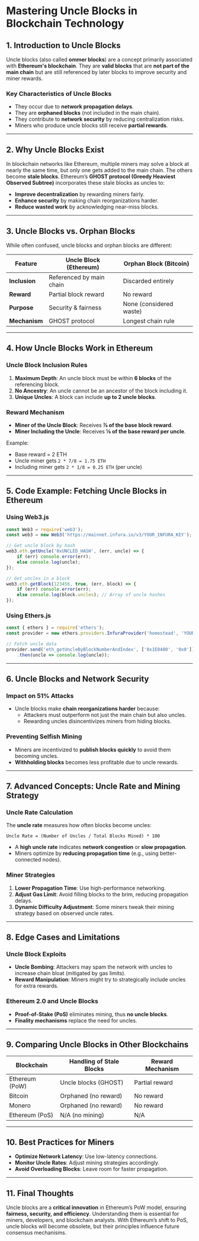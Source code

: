 # **Mastering Uncle Blocks in Blockchain Technology**

## **1. Introduction to Uncle Blocks**
Uncle blocks (also called **ommer blocks**) are a concept primarily associated with **Ethereum's blockchain**. They are **valid blocks** that are **not part of the main chain** but are still referenced by later blocks to improve security and miner rewards.

### **Key Characteristics of Uncle Blocks**
- They occur due to **network propagation delays**.
- They are **orphaned blocks** (not included in the main chain).
- They contribute to **network security** by reducing centralization risks.
- Miners who produce uncle blocks still receive **partial rewards**.

---

## **2. Why Uncle Blocks Exist**
In blockchain networks like Ethereum, multiple miners may solve a block at nearly the same time, but only one gets added to the main chain. The others become **stale blocks**. Ethereum’s **GHOST protocol (Greedy Heaviest Observed Subtree)** incorporates these stale blocks as uncles to:
- **Improve decentralization** by rewarding miners fairly.
- **Enhance security** by making chain reorganizations harder.
- **Reduce wasted work** by acknowledging near-miss blocks.

---

## **3. Uncle Blocks vs. Orphan Blocks**
While often confused, uncle blocks and orphan blocks are different:

| Feature          | **Uncle Block (Ethereum)** | **Orphan Block (Bitcoin)** |
|------------------|---------------------------|---------------------------|
| **Inclusion**    | Referenced by main chain  | Discarded entirely        |
| **Reward**       | Partial block reward      | No reward                 |
| **Purpose**      | Security & fairness       | None (considered waste)   |
| **Mechanism**    | GHOST protocol            | Longest chain rule        |

---

## **4. How Uncle Blocks Work in Ethereum**
### **Uncle Block Inclusion Rules**
1. **Maximum Depth**: An uncle block must be within **6 blocks** of the referencing block.
2. **No Ancestry**: An uncle cannot be an ancestor of the block including it.
3. **Unique Uncles**: A block can include **up to 2 uncle blocks**.

### **Reward Mechanism**
- **Miner of the Uncle Block**: Receives **⅞ of the base block reward**.
- **Miner Including the Uncle**: Receives **⅛ of the base reward per uncle**.

Example:
- Base reward = 2 ETH
- Uncle miner gets `2 * 7/8 = 1.75 ETH`
- Including miner gets `2 * 1/8 = 0.25 ETH` (per uncle)

---

## **5. Code Example: Fetching Uncle Blocks in Ethereum**
### **Using Web3.js**
```javascript
const Web3 = require('web3');
const web3 = new Web3('https://mainnet.infura.io/v3/YOUR_INFURA_KEY');

// Get uncle block by hash
web3.eth.getUncle('0xUNCLED_HASH', (err, uncle) => {
    if (err) console.error(err);
    else console.log(uncle);
});

// Get uncles in a block
web3.eth.getBlock(123456, true, (err, block) => {
    if (err) console.error(err);
    else console.log(block.uncles); // Array of uncle hashes
});
```

### **Using Ethers.js**
```javascript
const { ethers } = require('ethers');
const provider = new ethers.providers.InfuraProvider('homestead', 'YOUR_INFURA_KEY');

// Fetch uncle data
provider.send('eth_getUncleByBlockNumberAndIndex', ['0x1E8480', '0x0'])
    .then(uncle => console.log(uncle));
```

---

## **6. Uncle Blocks and Network Security**
### **Impact on 51% Attacks**
- Uncle blocks make **chain reorganizations harder** because:
  - Attackers must outperform not just the main chain but also uncles.
  - Rewarding uncles disincentivizes miners from hiding blocks.

### **Preventing Selfish Mining**
- Miners are incentivized to **publish blocks quickly** to avoid them becoming uncles.
- **Withholding blocks** becomes less profitable due to uncle rewards.

---

## **7. Advanced Concepts: Uncle Rate and Mining Strategy**
### **Uncle Rate Calculation**
The **uncle rate** measures how often blocks become uncles:
```
Uncle Rate = (Number of Uncles / Total Blocks Mined) * 100
```
- A **high uncle rate** indicates **network congestion** or **slow propagation**.
- Miners optimize by **reducing propagation time** (e.g., using better-connected nodes).

### **Miner Strategies**
1. **Lower Propagation Time**: Use high-performance networking.
2. **Adjust Gas Limit**: Avoid filling blocks to the brim, reducing propagation delays.
3. **Dynamic Difficulty Adjustment**: Some miners tweak their mining strategy based on observed uncle rates.

---

## **8. Edge Cases and Limitations**
### **Uncle Block Exploits**
- **Uncle Bombing**: Attackers may spam the network with uncles to increase chain bloat (mitigated by gas limits).
- **Reward Manipulation**: Miners might try to strategically include uncles for extra rewards.

### **Ethereum 2.0 and Uncle Blocks**
- **Proof-of-Stake (PoS)** eliminates mining, thus **no uncle blocks**.
- **Finality mechanisms** replace the need for uncles.

---

## **9. Comparing Uncle Blocks in Other Blockchains**
| Blockchain       | **Handling of Stale Blocks** | **Reward Mechanism** |
|------------------|-----------------------------|----------------------|
| Ethereum (PoW)   | Uncle blocks (GHOST)        | Partial reward       |
| Bitcoin          | Orphaned (no reward)        | No reward            |
| Monero           | Orphaned (no reward)        | No reward            |
| Ethereum (PoS)   | N/A (no mining)             | N/A                  |

---

## **10. Best Practices for Miners**
- **Optimize Network Latency**: Use low-latency connections.
- **Monitor Uncle Rates**: Adjust mining strategies accordingly.
- **Avoid Overloading Blocks**: Leave room for faster propagation.

---

## **11. Final Thoughts**
Uncle blocks are a **critical innovation** in Ethereum’s PoW model, ensuring **fairness, security, and efficiency**. Understanding them is essential for miners, developers, and blockchain analysts. With Ethereum’s shift to PoS, uncle blocks will become obsolete, but their principles influence future consensus mechanisms.